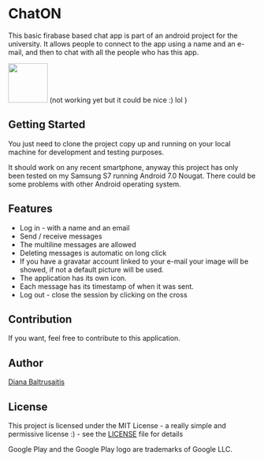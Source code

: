 # ChatON

This basic firabase based chat app is part of an android project for the university.
It allows people to connect to the app using a name and an e-mail, and then to chat with all the people who has this app.

<img src="https://play.google.com/intl/en_us/badges/images/generic/en-play-badge.png" height="80"/> (not working yet but it could be nice :) lol )


## Getting Started

You just need to clone the project copy up and running on your local machine for development and testing purposes.

It should work on any recent smartphone, anyway this project has only been tested on my Samsung S7 running Android 7.0 Nougat.
There could be some problems with other Android operating system.

## Features

- Log in - with a name and an email
- Send / receive messages
- The multiline messages are allowed
- Deleting messages is automatic on long click
- If you have a gravatar account linked to your e-mail your image will be showed, if not a default picture will be used.
- The application has its own icon.
- Each message has its timestamp of when it was sent.
- Log out - close the session by clicking on the cross 

## Contribution

If you want, feel free to contribute to this application.

## Author

[Diana Baltrusaitis](https://github.com/nitabaltru)

## License

This project is licensed under the MIT License - a really simple and permissive license :) - see the [LICENSE](LICENSE) file for details

Google Play and the Google Play logo are trademarks of Google LLC.

